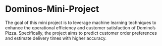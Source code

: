 # Dominos-Mini-Project
The goal of this mini project is to leverage machine learning techniques to enhance the operational efficiency and customer satisfaction of Domino’s Pizza. Specifically, the project aims to predict customer order preferences and estimate delivery times with higher accuracy.
